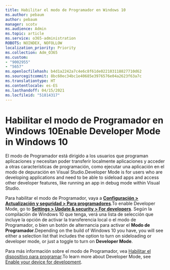 ```yaml
---
title: Habilitar el modo de Programador en Windows 10
ms.author: pebaum
author: pebaum
manager: scotv
ms.audience: Admin
ms.topic: article
ms.service: o365-administration
ROBOTS: NOINDEX, NOFOLLOW
localization_priority: Priority
ms.collection: Adm_O365
ms.custom:
- "9002955"
- "5657"
ms.openlocfilehash: b4d1a2242a7c4e6c8f61de022103118827710d62
ms.sourcegitcommit: 8bc60ec34bc1e40685e3976576e04a2623f63a7c
ms.translationtype: HT
ms.contentlocale: es-ES
ms.lasthandoff: 04/15/2021
ms.locfileid: "51814317"
---
```

# <a name="enable-developer-mode-in-windows-10"></a><span data-ttu-id="cbda5-102">Habilitar el modo de Programador en Windows 10</span><span class="sxs-lookup"><span data-stu-id="cbda5-102">Enable Developer Mode in Windows 10</span></span>

<span data-ttu-id="cbda5-103">El modo de Programador está dirigido a los usuarios que programan aplicaciones y necesitan poder transferir localmente aplicaciones y acceder a otras características de programación, como ejecutar una aplicación en el modo de depuración en Visual Studio.</span><span class="sxs-lookup"><span data-stu-id="cbda5-103">Developer Mode is for users who are developing applications and need to be able to sideload apps and access other developer features, like running an app in debug mode within Visual Studio.</span></span>

<span data-ttu-id="cbda5-104">Para habilitar el modo de Programador, vaya a **[Configuración > Actualización y seguridad > Para programadores](ms-settings:developers?activationSource=GetHelp)**.</span><span class="sxs-lookup"><span data-stu-id="cbda5-104">To enable Developer Mode, go to **[Settings > Update & security > For developers](ms-settings:developers?activationSource=GetHelp)**.</span></span> <span data-ttu-id="cbda5-105">Según la compilación de Windows 10 que tenga, verá una lista de selección que incluye la opción de activar la transferencia local o el modo de Programador, o bien un botón de alternancia para activar el **Modo de Programador**.</span><span class="sxs-lookup"><span data-stu-id="cbda5-105">Depending on the build of Windows 10 you have, you will see either a selection list that includes the option to turn on sideloading or developer mode, or just a toggle to turn on **Developer Mode**.</span></span>

<span data-ttu-id="cbda5-106">Para más información sobre el modo de Programador, vea [Habilitar el dispositivo para programar](https://docs.microsoft.com/windows/uwp/get-started/enable-your-device-for-development).</span><span class="sxs-lookup"><span data-stu-id="cbda5-106">To learn more about Developer Mode, see [Enable your device for development](https://docs.microsoft.com/windows/uwp/get-started/enable-your-device-for-development).</span></span>

